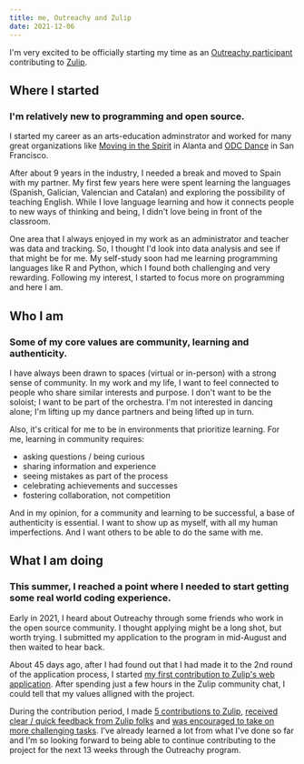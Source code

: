 ```yaml
---
title: me, Outreachy and Zulip
date: 2021-12-06
---
```


I'm very excited to be officially starting my time as an [Outreachy participant](https://www.outreachy.org/alums/2021-12/) contributing to [Zulip](https://zulip.com).

## Where I started
### I'm relatively new to programming and open source.
I started my career as an arts-education adminstrator and worked for many great organizations like [Moving in the Spirit](https://www.movinginthespirit.org/) in Alanta and [ODC Dance](https://odc.dance/) in San Francisco. 

After about 9 years in the industry, I needed a break and moved to Spain with my partner. My first few years here were spent learning the languages (Spanish, Galician, Valencian and Catalan) and exploring the possibility of teaching English. While I love language learning and how it connects people to new ways of thinking and being, I didn't love being in front of the classroom.

One area that I always enjoyed in my work as an administrator and teacher was data and tracking. So, I thought I'd look into data analysis and see if that might be for me. My self-study soon had me learning programming languages like R and Python, which I found both challenging and very rewarding. Following my interest, I started to focus more on programming and here I am.

## Who I am
### Some of my core values are community, learning and authenticity.

I have always been drawn to spaces (virtual or in-person) with a strong sense of community. In my work and my life, I want to feel connected to people who share similar interests and purpose. I don't want to be the soloist; I want to be part of the orchestra. I'm not interested in dancing alone; I'm lifting up my dance partners and being lifted up in turn.

Also, it's critical for me to be in environments that prioritize learning. For me, learning in community requires:
* asking questions / being curious
* sharing information and experience
* seeing mistakes as part of the process
* celebrating achievements and successes
* fostering collaboration, not competition

And in my opinion, for a community and learning to be successful, a base of authenticity is essential. I want to show up as myself, with all my human imperfections. And I want others to be able to do the same with me.

## What I am doing
### This summer, I reached a point where I needed to start getting some real world coding experience.
Early in 2021, I heard about Outreachy through some friends who work in the open source community. I thought applying might be a long shot, but worth trying. I submitted my application to the program in mid-August and then waited to hear back.

About 45 days ago, after I had found out that I had made it to the 2nd round of the application process, I started [my first contribution to Zulip's web application](https://github.com/zulip/zulip/pull/19975). After spending just a few hours in the Zulip community chat, I could tell that my values alligned with the project.

During the contribution period, I made [5 contributions to Zulip](https://github.com/zulip/zulip/pull/20123), [received clear / quick feedback from Zulip folks](https://github.com/zulip/zulip/pull/20056) and [was encouraged to take on more challenging tasks](https://github.com/zulip/zulip/pull/20070). I've already learned a lot from what I've done so far and I'm so looking forward to being able to continue contributing to the project for the next 13 weeks through the Outreachy program.